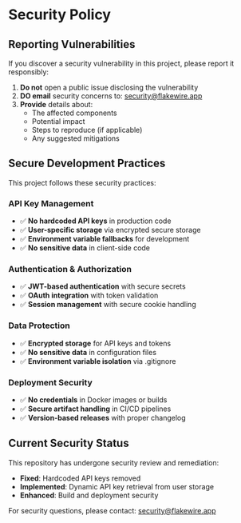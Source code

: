 # Security Policy

## Reporting Vulnerabilities

If you discover a security vulnerability in this project, please report it responsibly:

1. **Do not** open a public issue disclosing the vulnerability
2. **DO email** security concerns to: security@flakewire.app
3. **Provide** details about:
   - The affected components
   - Potential impact
   - Steps to reproduce (if applicable)
   - Any suggested mitigations

## Secure Development Practices

This project follows these security practices:

### API Key Management

- ✅ **No hardcoded API keys** in production code
- ✅ **User-specific storage** via encrypted secure storage
- ✅ **Environment variable fallbacks** for development
- ✅ **No sensitive data** in client-side code

### Authentication & Authorization

- ✅ **JWT-based authentication** with secure secrets
- ✅ **OAuth integration** with token validation
- ✅ **Session management** with secure cookie handling

### Data Protection

- ✅ **Encrypted storage** for API keys and tokens
- ✅ **No sensitive data** in configuration files
- ✅ **Environment variable isolation** via .gitignore

### Deployment Security

- ✅ **No credentials** in Docker images or builds
- ✅ **Secure artifact handling** in CI/CD pipelines
- ✅ **Version-based releases** with proper changelog

## Current Security Status

This repository has undergone security review and remediation:

- **Fixed**: Hardcoded API keys removed
- **Implemented**: Dynamic API key retrieval from user storage
- **Enhanced**: Build and deployment security

For security questions, please contact: security@flakewire.app